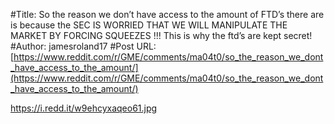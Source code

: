 #Title: So the reason we don’t have access to the amount of FTD’s there are is because the SEC IS WORRIED THAT WE WILL MANIPULATE THE MARKET BY FORCING SQUEEZES !!! This is why the ftd’s are kept secret!
#Author: jamesroland17
#Post URL: [https://www.reddit.com/r/GME/comments/ma04t0/so_the_reason_we_dont_have_access_to_the_amount/](https://www.reddit.com/r/GME/comments/ma04t0/so_the_reason_we_dont_have_access_to_the_amount/)


https://i.redd.it/w9ehcyxaqeo61.jpg
